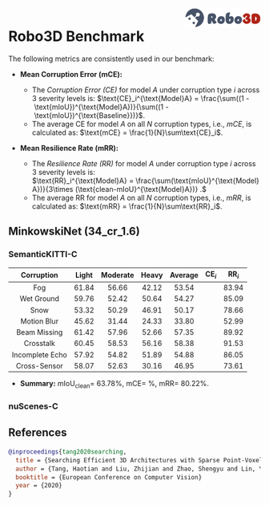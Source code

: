 <img src="../figs/logo2.png" align="right" width="30%">

# Robo3D Benchmark

The following metrics are consistently used in our benchmark:

- **Mean Corruption Error (mCE):**
  - The *Corruption Error (CE)* for model $A$ under corruption type $i$ across 3 severity levels is:
  $\text{CE}_i^{\text{Model}A} = \frac{\sum((1 - \text{mIoU})^{\text{Model}A})}{\sum((1 - \text{mIoU})^{\text{Baseline}})}$.
  - The average CE for model $A$ on all $N$ corruption types, i.e., *mCE*, is calculated as: $\text{mCE} = \frac{1}{N}\sum\text{CE}_i$.
  
- **Mean Resilience Rate (mRR):**
  - The *Resilience Rate (RR)* for model $A$ under corruption type $i$ across 3 severity levels is:
  $\text{RR}_i^{\text{Model}A} = \frac{\sum(\text{mIoU}^{\text{Model}A})}{3\times (\text{clean-mIoU}^{\text{Model}A})} .$
  - The average RR for model $A$ on all $N$ corruption types, i.e., *mRR*, is calculated as: $\text{mRR} = \frac{1}{N}\sum\text{RR}_i$.


## MinkowskiNet (34_cr_1.6)

### SemanticKITTI-C
| Corruption      | Light | Moderate | Heavy | Average | $\text{CE}_i$ | $\text{RR}_i$ |
| :-------------: | :---: | :------: | :---: | :-----: | :-----------: | :-----------: |
| Fog             | 61.84 | 56.66 | 42.12 | 53.54 | | 83.94 |
| Wet Ground      | 59.76 | 52.42 | 50.64 | 54.27 | | 85.09 |
| Snow            | 53.32 | 50.29 | 46.91 | 50.17 | | 78.66 |
| Motion Blur     | 45.62 | 31.44 | 24.33 | 33.80 | | 52.99 |
| Beam Missing    | 61.42 | 57.96 | 52.66 | 57.35 | | 89.92 |
| Crosstalk       | 60.45 | 58.53 | 56.16 | 58.38 | | 91.53 |
| Incomplete Echo | 57.92 | 54.82 | 51.89 | 54.88 | | 86.05 |
| Cross-Sensor    | 58.07 | 52.63 | 30.16 | 46.95 | | 73.61 |

- **Summary:** $\text{mIoU}_{\text{clean}} =$ 63.78%, $\text{mCE} =$ %, $\text{mRR} =$ 80.22%.


### nuScenes-C



## References

```bib
@inproceedings{tang2020searching,
  title = {Searching Efficient 3D Architectures with Sparse Point-Voxel Convolution},
  author = {Tang, Haotian and Liu, Zhijian and Zhao, Shengyu and Lin, Yujun and Lin, Ji and Wang, Hanrui and Han, Song},
  booktitle = {European Conference on Computer Vision}
  year = {2020}
}
```
